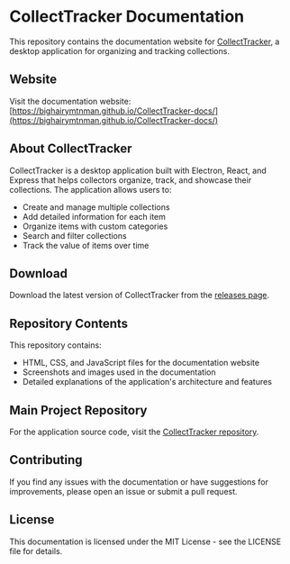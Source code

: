 # CollectTracker Documentation

This repository contains the documentation website for [CollectTracker](https://github.com/Bighairymtnman/CollectTracker), a desktop application for organizing and tracking collections.

## Website

Visit the documentation website: [https://bighairymtnman.github.io/CollectTracker-docs/](https://bighairymtnman.github.io/CollectTracker-docs/)

## About CollectTracker

CollectTracker is a desktop application built with Electron, React, and Express that helps collectors organize, track, and showcase their collections. The application allows users to:

- Create and manage multiple collections
- Add detailed information for each item
- Organize items with custom categories
- Search and filter collections
- Track the value of items over time

## Download

Download the latest version of CollectTracker from the [releases page](https://github.com/Bighairymtnman/CollectTracker/releases).

## Repository Contents

This repository contains:

- HTML, CSS, and JavaScript files for the documentation website
- Screenshots and images used in the documentation
- Detailed explanations of the application's architecture and features

## Main Project Repository

For the application source code, visit the [CollectTracker repository](https://github.com/Bighairymtnman/CollectTracker).

## Contributing

If you find any issues with the documentation or have suggestions for improvements, please open an issue or submit a pull request.

## License

This documentation is licensed under the MIT License - see the LICENSE file for details.
